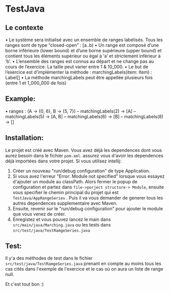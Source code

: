 # TestJava

## Le contexte
• Le système sera initialisé avec un ensemble de ranges labélisés. Tous les
ranges sont de type “closed-open” : [a..b)
• Un range est composé d’une borne inférieure (lower bound) et d’une borne
supérieure (upper bound) et contient tous les éléments supérieur ou égal à
‘a’ et strictement inférieur à ‘b’.
• L’ensemble des ranges est connus au départ et ne change pas au cours de
l’exercice. La taille peut varier entre 1 & 10_000.
• Le but de l’exercice est d’implémenter la méthode : marchingLabels(item:
Item) : Label[]
• La méthode marchingLabels peut être appellée plusieurs fois (entre 1 et
1_000_000 de fois)

## Example:
• ranges : (A -> {0, 6}, B -> {5, 7})
– matchingLabels(2) -> [A]
– matchingLabels(5) -> [A, B]
– matchingLabels(6) -> [B]
– matchingLabels(8) -> []

## Installation:
Le projet est créé avec Maven. Vous avez déjà les dependences dont vous aurez besoin dans le fichier `pom.xml`. assurez vous d'avoir les dependences déjà importées dans votre projet.
Si vous utilisez intellij: 
1. Créer un nouveau "run/debug configuration" de type Application.
2. Si vous avez l'erreur "Error: Module not specified" lorsque vous essayez d'ajouter un module au classPath. Alors fermer le popup de configuration et partez dans `file->porject structure-> Module`, ensuite vous specifier le chemin principal du projet qui est `TestJava/AppRangeSeries` . Puis il va vous demander de generer tous les autres dependences supplementaire avec Maven.
3. Ensuite, revenir sur le "run/debug configuration" pour ajouter le module que vous venez de créer. 
4. Enregistez et vous pouvez lancez le main dans `src/main/java/Marching.java` ou les tests dans `src/test/java/TestRamgeSeries.java`

## Test:
Il y'a des méthodes de test dans le fichier `src/test/java/TestRamgeSeries.java` prenant en compte au moins tous les cas cités dans l'exemple de l'exercice et le cas où on aura un liste de range null.

Et c'est tout bon :)
